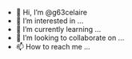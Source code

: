 - 👋 Hi, I’m @g63celaire
- 👀 I’m interested in ...
- 🌱 I’m currently learning ...
- 💞️ I’m looking to collaborate on ...
- 📫 How to reach me ...

<!---
g63celaire/g63celaire is a ✨ special ✨ repository because its `README.md` (this file) appears on your GitHub profile.
You can click the Preview link to take a look at your changes.
--->
